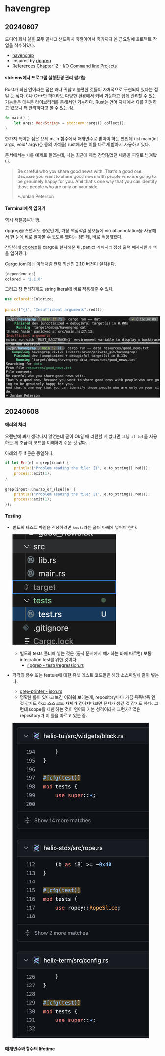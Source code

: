 # havengrep

## 20240607

드디어 회사 일을 모두 끝내고 샌드위치 휴일이어서 휴가까지 쓴 금요일에 프로젝트 작업을 착수하였다.

- [havengrep](https://github.com/raacker/havengrep)
- Inspired by [ripgrep](https://github.com/BurntSushi/ripgrep)
- References [Chapter 12 - I/O Command line Projects](https://doc.rust-kr.org/ch12-00-an-io-project.html)

#### std::env에서 프로그램 실행환경 관리 쌉가능

Rust가 최신 언어라는 점은 꽤나 귀찮고 불편한 것들이 자체적으로 구현되어 있다는 점일 듯 싶다. C나 C++만 하더라도 다양한 환경에서 커버 가능하고 쉽게 관리할 수 있는 기능들은 대부분 라이브러리를 통해서만 가능하다. Rust는 언어 자체에서 이를 지원하고 있으니 꽤 편리하다고 볼 수 있는 점.

```rust
fn main() {
    let args: Vec<String> = std::env::args().collect();
}
```

한가지 특이한 점은 으레 main 함수에서 매개변수로 받아야 하는 편인데 (int main(int argc, void\* argv){} 등의 녀석들) rust에서는 이를 다르게 받아서 사용하고 있다.

문서에서는 시를 예제로 들었는데, 나는 최근에 제법 감명깊었던 내용을 파일로 남겨봤다.

> Be careful who you share good news with.
> That's a good one. Because you want to share good news with people who are going to be genuinely happy for you.
> And that's one way that you can identify those people who are only on your side.
>
> \*Jordan Peterson

#### Terminal에 색 입히기

역시 색칠공부가 짱.

ripgrep을 쓰면서도 좋았던 게, 가장 핵심적일 정보들에 visual annotation을 사용해서 한 눈에 바로 알아볼 수 있도록 했다는 점인데, 바로 적용해봤다.

간단하게 [colored](https://docs.rs/colored/latest/colored/index.html)를 cargo로 설치해준 뒤, panic! 메세지와 정상 출력 메세지들에 색을 입혀줬다.

Cargo.toml에는 아래처럼 현재 최신인 2.1.0 버전이 설치된다.

```rust
[dependencies]
colored = "2.1.0"
```

그리고 참 편리하게도 string literal에 바로 적용해줄 수 있다.

```rust
use colored::Colorize;

panic!("{}", "Insufficient arguments".red());
```

![](./images/colorize_1.png)
![](./images/colorize_2.png)

## 20240608

#### 에러의 처리

오랜만에 봐서 생각나지 않았는데 굳이 Ok일 때 리턴할 게 없다면 그냥 `if let`을 사용하는 게 조금 더 코드를 이해하기 쉬운 것 같다.

아래의 두 if 문은 동일하다.

```rust
if let Err(e) = grep(input) {
    println!("Problem reading the file: {}", e.to_string().red());
    process::exit(1);
}

grep(input).unwrap_or_else(|e| {
    println!("Problem reading the file: {}", e.to_string().red());
    process::exit(1);
});
```

#### Testing

- 별도의 테스트 파일을 작성하려면 `tests`라는 폴더 아래에 넣어야 한다.

  ![](./images/test_1.png)

  - 별도의 tests 폴더에 넣는 것은 (공식 문서에서 얘기하는 바에 따르면) 보통 integration test를 위한 것이다.
    - [ripgrep - tests/regression.rs](https://github.com/BurntSushi/ripgrep/blob/master/tests/regression.rs#L5)

- 각각의 함수 또는 feature에 대한 유닛 테스트 코드들은 해당 소스파일에 같이 넣는다.

  - [grep-printer - json.rs](https://github.com/BurntSushi/ripgrep/blob/master/crates/printer/src/json.rs#L871)
  - 명확한 룰이 있다고 보긴 어려워 보이는게, repository마다 가끔 뒤죽박죽 인 것 같기도 하고 소스 코드 자체가 길어지다보면 문제가 생길 것 같기도 하다. 그런데 scope를 제한 하는 것이 언어의 기본 성격이라서 그런가? 많은 repository가 이 룰을 따르고 있는 중.

  ![](./images/test_2.png)

#### 매개변수와 함수의 lifetime
